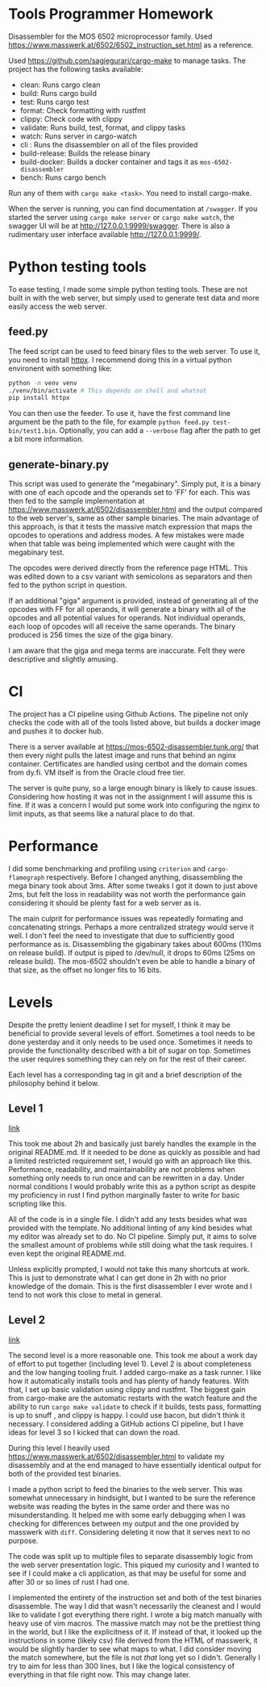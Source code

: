 # Tools Programmer Homework

Disassembler for the MOS 6502 microprocessor family. Used
https://www.masswerk.at/6502/6502_instruction_set.html as a reference.

Used https://github.com/sagiegurari/cargo-make to manage tasks. The project has
the following tasks available:

- clean: Runs cargo clean
- build: Runs cargo build
- test: Runs cargo test
- format: Check formatting with rustfmt
- clippy: Check code with clippy
- validate: Runs build, test, format, and clippy tasks
- watch: Runs server in cargo-watch
- cli <files>: Runs the disassembler on all of the files provided
- build-release: Builds the release binary
- build-docker: Builds a docker container and tags it as `mos-6502-disassembler`
- bench: Runs cargo bench

Run any of them with `cargo make <task>`. You need to install cargo-make.

When the server is running, you can find documentation at `/swagger`. If you
started the server using `cargo make server` or `cargo make watch`, the swagger
UI will be at http://127.0.0.1:9999/swagger. There is also a rudimentary user
interface available http://127.0.0.1:9999/.

# Python testing tools

To ease testing, I made some simple python testing tools. These are not built in
with the web server, but simply used to generate test data and more easily
access the web server.

## feed.py

The feed script can be used to feed binary files to the web server. To use it,
you need to install [httpx](https://www.python-httpx.org/). I recommend doing
this in a virtual python environent with something like:

```sh
python -m venv venv
./venv/bin/activate # This depends on shell and whatnot
pip install httpx
```

You can then use the feeder. To use it, have the first command line argument be
the path to the file, for example `python feed.py test-bin/test1.bin`.
Optionally, you can add a `--verbose` flag after the path to get a bit more
information.

## generate-binary.py

This script was used to generate the "megabinary". Simply put, it is a binary
with one of each opcode and the operands set to 'FF' for each. This was then fed
to the sample implementation at https://www.masswerk.at/6502/disassembler.html
and the output compared to the web server's, same as other sample binaries. The
main advantage of this approach, is that it tests the massive match expression
that maps the opcodes to operations and address modes. A few mistakes were made
when that table was being implemented which were caught with the megabinary
test.

The opcodes were derived directly from the reference page HTML. This was edited
down to a csv variant with semicolons as separators and then fed to the python
script in question.

If an additional "giga" argument is provided, instead of generating all of the
opcodes with FF for all operands, it will generate a binary with all of the
opcodes and all potential values for operands. Not individual operands, each
loop of opcodes will all receive the same operands. The binary produced is 256
times the size of the giga binary.

I am aware that the giga and mega terms are inaccurate. Felt they were
descriptive and slightly amusing.

# CI

The project has a CI pipeline using Github Actions. The pipeline not only
checks the code with all of the tools listed above, but builds a docker image
and pushes it to docker hub.

There is a server available at https://mos-6502-disassembler.tunk.org/ that then
every night pulls the latest image and runs that behind an nginx container.
Certificates are handled using certbot and the domain comes from dy.fi. VM
itself is from the Oracle cloud free tier.

The server is quite puny, so a large enough binary is likely to cause issues.
Considering how hosting it was not in the assignment I will assume this is fine.
If it was a concern I would put some work into configuring the nginx to limit
inputs, as that seems like a natural place to do that.

# Performance

I did some benchmarking and profiling using `criterion` and `cargo-flamegraph`
respectively. Before I changed anything, disassembling the mega binary took
about 3ms. After some tweaks I got it down to just above 2ms, but felt the loss
in readability was not worth the performance gain considering it should be
plenty fast for a web server as is.

The main culprit for performance issues was repeatedly formating and
concatenating strings. Perhaps a more centralized strategy would serve it well.
I don't feel the need to investigate that due to sufficiently good performance
as is. Disassembling the gigabinary takes about 600ms (110ms on release build).
If output is piped to /dev/null, it drops to 60ms (25ms on release build). The
mos-6502 shouldn't even be able to handle a binary of that size, as the offset
no longer fits to 16 bits.

# Levels

Despite the pretty lenient deadline I set for myself, I think it may be
beneficial to provide several levels of effort. Sometimes a tool needs to be
done yesterday and it only needs to be used once. Sometimes it needs to provide
the functionality described with a bit of sugar on top. Sometimes the user
requires something they can rely on for the rest of their career.

Each level has a corresponding tag in git and a brief description of the
philosophy behind it below.

## Level 1

[link](https://github.com/haihala/MOS-6502-disassembler/releases/tag/level-1)

This took me about 2h and basically just barely handles the example in the
original README.md. If it needed to be done as quickly as possible and had a
limited restricted requirement set, I would go with an approach like this.
Performance, readability, and maintainability are not problems when something
only needs to run once and can be rewritten in a day. Under normal conditions I
would probably write this as a python script as despite my proficiency in rust I
find python marginally faster to write for basic scripting like this.

All of the code is in a single file. I didn't add any tests besides what was
provided with the template. No additional linting of any kind besides what my
editor was already set to do. No CI pipeline. Simply put, it aims to solve the
smallest amount of problems while still doing what the task requires. I even
kept the original README.md.

Unless explicitly prompted, I would not take this many shortcuts at work. This
is just to demonstrate what I can get done in 2h with no prior knowledge of the
domain. This is the first disassembler I ever wrote and I tend to not work this
close to metal in general.

## Level 2

[link](https://github.com/haihala/MOS-6502-disassembler/releases/tag/level-2)

The second level is a more reasonable one. This took me about a work day of
effort to put together (including level 1). Level 2 is about completeness and
the low hanging tooling fruit. I added cargo-make as a task runner. I like how
it automatically installs tools and has plenty of handy features. With that, I
set up basic validation using clippy and rustfmt. The biggest gain from
cargo-make are the automatic restarts with the watch feature and the ability to
run `cargo make validate` to check if it builds, tests pass, formatting is up to
snuff , and clippy is happy. I could use bacon, but didn't think it necessary. I
considered adding a GitHub actions CI pipeline, but I have ideas for level 3 so
I kicked that can down the road.

During this level I heavily used https://www.masswerk.at/6502/disassembler.html
to validate my disassembly and at the end managed to have essentially identical
output for both of the provided test binaries.

I made a python script to feed the binaries to the web server. This was somewhat
unnecessary in hindsight, but I wanted to be sure the reference website was
reading the bytes in the same order and there was no misunderstanding. It helped
me with some early debugging when I was checking for differences between my
output and the one provided by masswerk with `diff`. Considering deleting it now
that it serves next to no purpose.

The code was split up to multiple files to separate disassembly logic from the
web server presentation logic. This piqued my curiosity and I wanted to see if I
could make a cli application, as that may be useful for some and after 30 or so
lines of rust I had one.

I implemented the entirety of the instruction set and both of the test binaries
disassemble. The way I did that wasn't necessarily the cleanest and I would like
to validate I got everything there right. I wrote a big match manually with
heavy use of vim macros. The massive match may not be the prettiest thing in the
world, but I like the explicitness of it. If instead of that, it looked up the
instructions in some (likely csv) file derived from the HTML of masswerk, it
would be slightly harder to see what maps to what. I did consider moving the
match somewhere, but the file is not _that_ long yet so I didn't. Generally I
try to aim for less than 300 lines, but I like the logical consistency of
everything in that file right now. This may change later.
